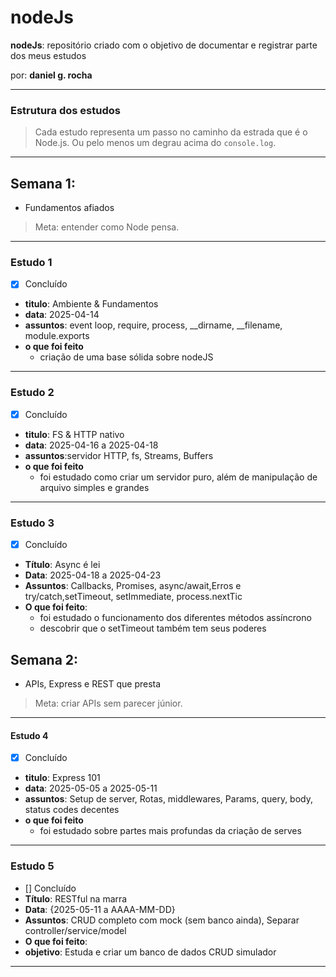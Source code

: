 # nodeJs

**nodeJs**: repositório criado com o objetivo de documentar e registrar parte dos meus estudos

por: **daniel g. rocha**

---

### Estrutura dos estudos

> Cada estudo representa um passo no caminho da estrada que é o Node.js. Ou pelo menos um degrau acima do `console.log`.

---

## Semana 1: 
- Fundamentos afiados

> Meta: entender como Node pensa.

---

### Estudo 1
- [x] Concluído
- **titulo**: Ambiente & Fundamentos
- **data**: 2025-04-14
- **assuntos**: event loop, require, process, __dirname, __filename, module.exports
- **o que foi feito**  
  - criação de uma base sólida sobre nodeJS
---


### Estudo 2
- [x] Concluído
- **titulo**: FS & HTTP nativo
- **data**: 2025-04-16 a 2025-04-18
- **assuntos**:servidor HTTP, fs, Streams, Buffers
- **o que foi feito**  
  - foi estudado como criar um servidor puro, além de manipulação de arquivo simples e grandes
---

### Estudo 3
- [x] Concluído
- **Título**: Async é lei
- **Data**: 2025-04-18 a 2025-04-23
- **Assuntos**: Callbacks, Promises, async/await,Erros e try/catch,setTimeout, setImmediate, process.nextTic
- **O que foi feito**:
  - foi estudado o funcionamento dos diferentes métodos assíncrono 
  - descobrir que o setTimeout também tem seus poderes

## Semana 2: 
- APIs, Express e REST que presta

> Meta: criar APIs sem parecer júnior.
  
---

#### Estudo 4
- [x] Concluído
- **titulo**: Express 101
- **data**: 2025-05-05 a 2025-05-11
- **assuntos**: Setup de server, Rotas, middlewares, Params, query, body, status codes decentes
- **o que foi feito**
  - foi estudado sobre partes mais profundas da criação de serves
---

### Estudo 5
- [] Concluído
- **Título**: RESTful na marra
- **Data**: {2025-05-11 a AAAA-MM-DD}
- **Assuntos**: CRUD completo com mock (sem banco ainda), Separar controller/service/model
- **O que foi feito**:
- **objetivo**: Estuda e criar um banco de dados CRUD simulador 
---